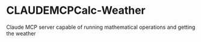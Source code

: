 # CLAUDEMCPCalc-Weather
Claude MCP server capable of running mathematical operations and getting the weather
